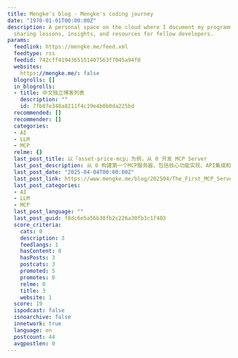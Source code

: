 ```yaml
---
title: Mengke's blog - Mengke's coding journey
date: "1970-01-01T00:00:00Z"
description: A personal space on the cloud where I document my programming journey,
  sharing lessons, insights, and resources for fellow developers.
params:
  feedlink: https://mengke.me/feed.xml
  feedtype: rss
  feedid: 742cff4194365151407563f7045a94f0
  websites:
    https://mengke.me/: false
  blogrolls: []
  in_blogrolls:
  - title: 中文独立博客列表
    description: ""
    id: 7fb87e348a8211f4c19e4b0b0da225bd
  recommended: []
  recommender: []
  categories:
  - AI
  - LLM
  - MCP
  relme: {}
  last_post_title: 以「asset-price-mcp」为例，从 0 开发 MCP Server
  last_post_description: 从 0 构建第一个MCP服务器，包括核心功能实现、API集成和数据处理流程 ...
  last_post_date: "2025-04-04T00:00:00Z"
  last_post_link: https://www.mengke.me/blog/202504/The_First_MCP_Server
  last_post_categories:
  - AI
  - LLM
  - MCP
  last_post_language: ""
  last_post_guid: f8dc6e5a56b30fb2c226a30fb3c1f403
  score_criteria:
    cats: 0
    description: 3
    feedlangs: 1
    hasContent: 0
    hasPosts: 3
    postcats: 3
    promoted: 5
    promotes: 0
    relme: 0
    title: 3
    website: 1
  score: 19
  ispodcast: false
  isnoarchive: false
  innetwork: true
  language: en
  postcount: 44
  avgpostlen: 0
---
```

